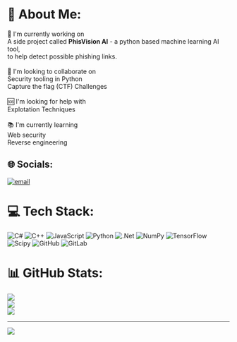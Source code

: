 # 💫 About Me:
💼 I'm currently working on<br>A side project called **PhisVision AI** - a python based machine learning AI tool,<br>to help detect possible phishing links.<br><br>🤝 I'm looking to collaborate on<br>Security tooling in Python<br>Capture the flag (CTF) Challenges <br><br>🆘 I'm looking for help with<br>Explotation Techniques<br><br>📚 I'm currently learning<br>Web security<br>Reverse engineering


## 🌐 Socials:
[![email](https://img.shields.io/badge/Email-D14836?logo=gmail&logoColor=white)](mailto:harrygithub40@gmail.com) 

# 💻 Tech Stack:
![C#](https://img.shields.io/badge/c%23-%23239120.svg?style=for-the-badge&logo=csharp&logoColor=white) ![C++](https://img.shields.io/badge/c++-%2300599C.svg?style=for-the-badge&logo=c%2B%2B&logoColor=white) ![JavaScript](https://img.shields.io/badge/javascript-%23323330.svg?style=for-the-badge&logo=javascript&logoColor=%23F7DF1E) ![Python](https://img.shields.io/badge/python-3670A0?style=for-the-badge&logo=python&logoColor=ffdd54) ![.Net](https://img.shields.io/badge/.NET-5C2D91?style=for-the-badge&logo=.net&logoColor=white) ![NumPy](https://img.shields.io/badge/numpy-%23013243.svg?style=for-the-badge&logo=numpy&logoColor=white) ![TensorFlow](https://img.shields.io/badge/TensorFlow-%23FF6F00.svg?style=for-the-badge&logo=TensorFlow&logoColor=white) ![Scipy](https://img.shields.io/badge/SciPy-%230C55A5.svg?style=for-the-badge&logo=scipy&logoColor=%white) ![GitHub](https://img.shields.io/badge/github-%23121011.svg?style=for-the-badge&logo=github&logoColor=white) ![GitLab](https://img.shields.io/badge/gitlab-%23181717.svg?style=for-the-badge&logo=gitlab&logoColor=white)
# 📊 GitHub Stats:
![](https://github-readme-stats.vercel.app/api?username=Axkrs&theme=dark&hide_border=true&include_all_commits=false&count_private=false)<br/>
![](https://nirzak-streak-stats.vercel.app/?user=Axkrs&theme=dark&hide_border=true)<br/>
![](https://github-readme-stats.vercel.app/api/top-langs/?username=Axkrs&theme=dark&hide_border=true&include_all_commits=false&count_private=false&layout=compact)

---
[![](https://visitcount.itsvg.in/api?id=Axkrs&icon=0&color=0)](https://visitcount.itsvg.in)

<!-- Proudly created with GPRM ( https://gprm.itsvg.in ) -->
